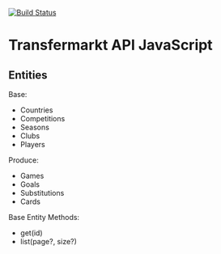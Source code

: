 [![Build Status](https://travis-ci.org/mlipilin/transfermarkt-api.svg?branch=master)](https://travis-ci.org/mlipilin/transfermarkt-api)

Transfermarkt API JavaScript
============================

## Entities

Base:
* Countries
* Competitions
* Seasons
* Clubs
* Players

Produce:
* Games
* Goals
* Substitutions
* Cards

Base Entity Methods:
* get(id)
* list(page?, size?)
